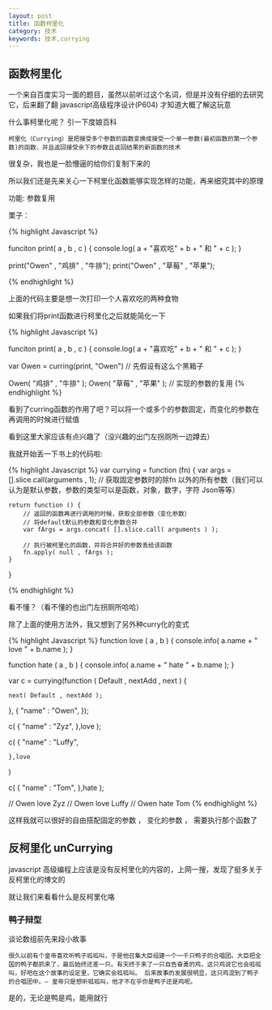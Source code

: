 ```yaml
---
layout: post
title: 函数柯里化
category: 技术
keywords: 技术,currying
---
```


## 函数柯里化

一个来自百度实习一面的题目，虽然以前听过这个名词，但是并没有仔细的去研究它，后来翻了翻 javascript高级程序设计(P604) 才知道大概了解这玩意

什么事柯里化呢？ 引一下度娘百科

`柯里化（Currying）是把接受多个参数的函数变换成接受一个单一参数(最初函数的第一个参数)的函数，并且返回接受余下的参数且返回结果的新函数的技术`

很复杂，我也是一脸懵逼的给你们复制下来的

所以我们还是先来关心一下柯里化函数能够实现怎样的功能，再来细究其中的原理

功能: 参数复用

栗子：

{% highlight Javascript %}

funciton print( a , b , c ) {
	console.log( a + "喜欢吃" + b + " 和 " + c );
}

print("Owen" , "鸡排" , "牛排");
print("Owen" , "草莓" , "苹果");

{% endhighlight %}

上面的代码主要是想一次打印一个人喜欢吃的两种食物

如果我们将print函数进行柯里化之后就能简化一下

{% highlight Javascript %}

funciton print( a , b , c ) {
	console.log( a + "喜欢吃" + b + " 和 " + c );
}

var Owen =  curring(print, "Owen") // 先假设有这么个黑箱子

Owen( "鸡排" , "牛排" );
Owen( "草莓" , "苹果" ); // 实现的参数的复用
{% endhighlight %}

看到了curring函数的作用了吧？可以将一个或多个的参数固定，而变化的参数在再调用的时候进行赋值

看到这里大家应该有点兴趣了（没兴趣的出门左拐厕所一边蹲去）

我就开始丢一下书上的代码啦:

{% highlight Javascript %}
var currying = function (fn) {
	var args = [].slice.call(arguments , 1); // 获取固定参数时的除fn 以外的所有参数（我们可以认为是默认参数，参数的类型可以是函数，对象，数字，字符 Json等等）
	
	return function () {
		// 返回的函数再进行调用的时候，获取全部参数（变化参数）
		// 将default默认的参数和变化参数合并
		var fArgs = args.concat( [].slice.call( arguments ) );
	
		// 执行被柯里化的函数，并将合并好的参数丢给该函数
		fn.apply( null , fArgs );
	}
}

{% endhighlight %}

看不懂？（看不懂的也出门左拐厕所哈哈）

除了上面的使用方法外，我又想到了另外种curry化的变式

{% highlight Javascript %}
function love ( a , b ) {
	console.info( a.name + " love " + b.name );
}

function hate ( a , b ) {
	console.info( a.name + " hate " + b.name );
} 

var c = currying(function ( Default , nextAdd , next ) {

	next( Default , nextAdd );

}, {
	"name" : "Owen",
});

c(
	{
		"name" : "Zyz",
	},love
); 

c(
	{
		"name" : "Luffy",
		
	},love
)

c(
	{
		"name" : "Tom",
	},hate
);

// Owen love Zyz
// Owen love Luffy
// Owen hate Tom
{% endhighlight %}

这样我就可以很好的自由搭配固定的参数 ， 变化的参数 ， 需要执行那个函数了

## 反柯里化 unCurrying

javascript 高级编程上应该是没有反柯里化的内容的，上网一搜，发现了挺多关于反柯里化的博文的

就让我们来看看什么是反柯里化咯

### 鸭子辩型

谈论数组前先来段小故事

`
很久以前有个皇帝喜欢听鸭子呱呱叫，于是他召集大臣组建一个一千只鸭子的合唱团。大臣把全国的鸭子都抓来了，最后始终还差一只。有天终于来了一只自告奋勇的鸡，这只鸡说它也会呱呱叫，好吧在这个故事的设定里，它确实会呱呱叫。 后来故事的发展很明显，这只鸡混到了鸭子的合唱团中。— 皇帝只是想听呱呱叫，他才不在乎你是鸭子还是鸡呢。
`

是的，无论是鸭是鸡，能用就行